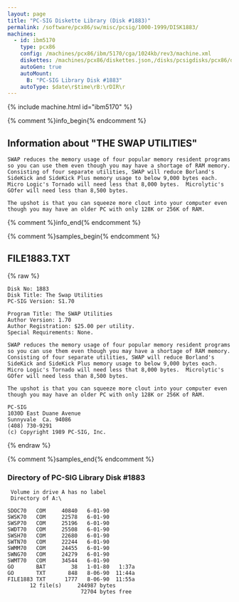 ```yaml
---
layout: page
title: "PC-SIG Diskette Library (Disk #1883)"
permalink: /software/pcx86/sw/misc/pcsig/1000-1999/DISK1883/
machines:
  - id: ibm5170
    type: pcx86
    config: /machines/pcx86/ibm/5170/cga/1024kb/rev3/machine.xml
    diskettes: /machines/pcx86/diskettes.json,/disks/pcsigdisks/pcx86/diskettes.json
    autoGen: true
    autoMount:
      B: "PC-SIG Library Disk #1883"
    autoType: $date\r$time\rB:\rDIR\r
---
```


{% include machine.html id="ibm5170" %}

{% comment %}info_begin{% endcomment %}

## Information about "THE SWAP UTILITIES"

    SWAP reduces the memory usage of four popular memory resident programs
    so you can use them even though you may have a shortage of RAM memory.
    Consisting of four separate utilities, SWAP will reduce Borland's
    SideKick and SideKick Plus memory usage to below 9,000 bytes each.
    Micro Logic's Tornado will need less that 8,000 bytes.  Microlytic's
    GOfer will need less than 8,500 bytes.
    
    The upshot is that you can squeeze more clout into your computer even
    though you may have an older PC with only 128K or 256K of RAM.
{% comment %}info_end{% endcomment %}

{% comment %}samples_begin{% endcomment %}

## FILE1883.TXT

{% raw %}
```
Disk No: 1883                                                           
Disk Title: The Swap Utilities                                          
PC-SIG Version: S1.70                                                   
                                                                        
Program Title: The SWAP Utilities                                       
Author Version: 1.70                                                    
Author Registration: $25.00 per utility.                                
Special Requirements: None.                                             
                                                                        
SWAP reduces the memory usage of four popular memory resident programs  
so you can use them even though you may have a shortage of RAM memory.  
Consisting of four separate utilities, SWAP will reduce Borland's       
SideKick and SideKick Plus memory usage to below 9,000 bytes each.      
Micro Logic's Tornado will need less that 8,000 bytes.  Microlytic's    
GOfer will need less than 8,500 bytes.                                  
                                                                        
The upshot is that you can squeeze more clout into your computer even   
though you may have an older PC with only 128K or 256K of RAM.          
                                                                        
PC-SIG                                                                  
1030D East Duane Avenue                                                 
Sunnyvale  Ca. 94086                                                    
(408) 730-9291                                                          
(c) Copyright 1989 PC-SIG, Inc.                                         
```
{% endraw %}

{% comment %}samples_end{% endcomment %}

### Directory of PC-SIG Library Disk #1883

     Volume in drive A has no label
     Directory of A:\

    SDOC70   COM     40840   6-01-90
    SWSK70   COM     22578   6-01-90
    SWSP70   COM     25196   6-01-90
    SWDT70   COM     25508   6-01-90
    SWSH70   COM     22680   6-01-90
    SWTN70   COM     22244   6-01-90
    SWMM70   COM     24455   6-01-90
    SWNG70   COM     24279   6-01-90
    SWMT70   COM     34544   6-01-90
    GO       BAT        38   1-01-80   1:37a
    GO       TXT       848   8-06-90  11:44a
    FILE1883 TXT      1777   8-06-90  11:55a
           12 file(s)     244987 bytes
                           72704 bytes free

